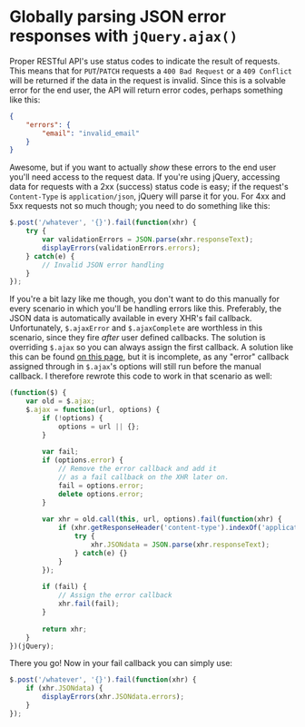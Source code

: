 # Globally parsing JSON error responses with `jQuery.ajax()`
Proper RESTful API's use status codes to indicate the result of requests. This means that for `PUT`/`PATCH` 
requests a `400 Bad Request` or a `409 Conflict` will be returned if the data in the request is invalid. Since this
is a solvable error for the end user, the API will return error codes, perhaps something like this:

~~~~~~~ json
{
	"errors": {
		"email": "invalid_email"
	}
}
~~~~~~~

Awesome, but if you want to actually _show_ these errors to the end user you'll need access to
the request data. If you're using jQuery, accessing data for requests with a 2xx (success) status code is easy;
if the request's `Content-Type` is `application/json`, jQuery will parse it for you. For 4xx and 5xx requests not
so much though; you need to do something like this:

~~~~~ javascript
$.post('/whatever', '{}').fail(function(xhr) {
	try {
		var validationErrors = JSON.parse(xhr.responseText);
		displayErrors(validationErrors.errors);
	} catch(e) {
		// Invalid JSON error handling
	}
});
~~~~~

If you're a bit lazy like me though, you don't want to do this manually for every scenario in which you'll be handling
errors like this. Preferably, the JSON data is automatically available in every XHR's fail callback.
Unfortunately, `$.ajaxError` and `$.ajaxComplete` are worthless in this scenario, since they fire _after_ user defined
callbacks. The solution is overriding `$.ajax` so you can always assign the first callback. A solution like this
can be found [on this page](http://wingkaiwan.com/2012/10/21/deserialize-error-in-json-for-jquery-ajax/), but it is
incomplete, as any "error" callback assigned through in `$.ajax`'s options will still run before the manual callback. 
I therefore rewrote this code to work in that scenario as well:

~~~~~ javascript
(function($) {
	var old = $.ajax;
	$.ajax = function(url, options) {
		if (!options) {
			options = url || {};
		}
		
		var fail;
		if (options.error) {
			// Remove the error callback and add it
			// as a fail callback on the XHR later on.
			fail = options.error;
			delete options.error;
		}
		
		var xhr = old.call(this, url, options).fail(function(xhr) {
			if (xhr.getResponseHeader('content-type').indexOf('application/json') > -1) {
				try {
					xhr.JSONdata = JSON.parse(xhr.responseText);
				} catch(e) {}
			}
		});
		
		if (fail) {
			// Assign the error callback
			xhr.fail(fail);
		}
		
		return xhr;
	}
})(jQuery);
~~~~~

There you go! Now in your fail callback you can simply use:

~~~~~ javascript
$.post('/whatever', '{}').fail(function(xhr) {
	if (xhr.JSONdata) {
		displayErrors(xhr.JSONdata.errors);
	}
});
~~~~~